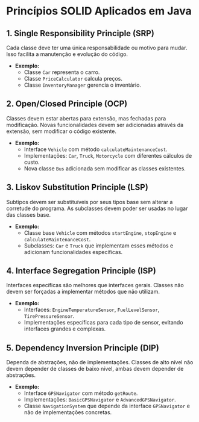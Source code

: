 # Princípios SOLID Aplicados em Java

## 1. Single Responsibility Principle (SRP)
Cada classe deve ter uma única responsabilidade ou motivo para mudar. Isso facilita a manutenção e evolução do código.

- **Exemplo:** 
  - Classe `Car` representa o carro.
  - Classe `PriceCalculator` calcula preços.
  - Classe `InventoryManager` gerencia o inventário.

## 2. Open/Closed Principle (OCP)
Classes devem estar abertas para extensão, mas fechadas para modificação. Novas funcionalidades devem ser adicionadas através da extensão, sem modificar o código existente.

- **Exemplo:** 
  - Interface `Vehicle` com método `calculateMaintenanceCost`.
  - Implementações: `Car`, `Truck`, `Motorcycle` com diferentes cálculos de custo.
  - Nova classe `Bus` adicionada sem modificar as classes existentes.

## 3. Liskov Substitution Principle (LSP)
Subtipos devem ser substituíveis por seus tipos base sem alterar a corretude do programa. As subclasses devem poder ser usadas no lugar das classes base.

- **Exemplo:** 
  - Classe base `Vehicle` com métodos `startEngine`, `stopEngine` e `calculateMaintenanceCost`.
  - Subclasses: `Car` e `Truck` que implementam esses métodos e adicionam funcionalidades específicas.

## 4. Interface Segregation Principle (ISP)
Interfaces específicas são melhores que interfaces gerais. Classes não devem ser forçadas a implementar métodos que não utilizam.

- **Exemplo:** 
  - Interfaces: `EngineTemperatureSensor`, `FuelLevelSensor`, `TirePressureSensor`.
  - Implementações específicas para cada tipo de sensor, evitando interfaces grandes e complexas.

## 5. Dependency Inversion Principle (DIP)
Dependa de abstrações, não de implementações. Classes de alto nível não devem depender de classes de baixo nível, ambas devem depender de abstrações.

- **Exemplo:** 
  - Interface `GPSNavigator` com método `getRoute`.
  - Implementações: `BasicGPSNavigator` e `AdvancedGPSNavigator`.
  - Classe `NavigationSystem` que depende da interface `GPSNavigator` e não de implementações concretas.
